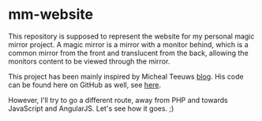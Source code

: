 # mm-website
This repository is supposed to represent the website for my personal magic mirror project. A magic mirror is a mirror with a monitor behind, which is a common mirror from the front and translucent from the back, allowing the monitors content to be viewed through the mirror.

This project has been mainly inspired by Micheal Teeuws [blog](http://michaelteeuw.nl/post/80391333672/magic-mirror-part-i-the-idea-the-mirror). His code can be found here on GitHub as well, see [here](https://github.com/MichMich/MagicMirror).

However, I'll try to go a different route, away from PHP and towards JavaScript and AngularJS. Let's see how it goes. ;)
